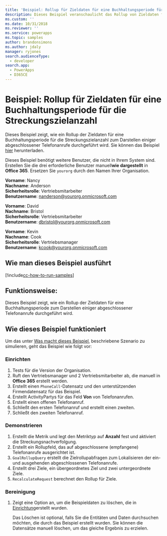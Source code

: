 ```yaml
---
title: 'Beispiel: Rollup für Zieldaten für eine Buchhaltungsperiode für die Streckungszielanzahl (Common Data Service for Apps) | Microsoft Docs'
description: Dieses Beispiel veranschaulicht das Rollup von Zieldaten für eine Buchhaltungsperiode für die Streckungszielanzahl.
ms.custom: ''
ms.date: 10/31/2018
ms.reviewer: ''
ms.service: powerapps
ms.topic: samples
author: brandonsimons
ms.author: jdaly
manager: ryjones
search.audienceType:
  - developer
search.app:
  - PowerApps
  - D365CE
---
```

# <a name="sample-rollup-goal-data-for-a-fiscal-period-against-the-stretch-target-count"></a>Beispiel: Rollup für Zieldaten für eine Buchhaltungsperiode für die Streckungszielanzahl

<!-- https://docs.microsoft.com/en-us/dynamics365/customer-engagement/developer/sample-rollup-goal-data-fiscal-period-stretch-target-count -->

Dieses Beispiel zeigt, wie ein Rollup der Zieldaten für eine Buchhaltungsperiode für die Streckungszielanzahl zum Darstellen einiger abgeschlossener Telefonanrufe durchgeführt wird. Sie können das Beispiel [hier](https://github.com/Microsoft/PowerApps-Samples/tree/master/cds/orgsvc/C%23/GoalDataForFiscalYear) herunterladen.

Dieses Beispiel benötigt weitere Benutzer, die nicht in Ihrem System sind. Erstellen Sie die drei erforderliche Benutzer manuell**wie dargestellt** in **Office 365**. Ersetzen Sie `yourorg` durch den Namen Ihrer Organisation.

**Vorname**: Nancy<br/>
**Nachname**: Anderson<br/>
**Sicherheitsrolle**: Vertriebsmitarbeiter<br/>
**Benutzername**: nanderson@yourorg.onmicrosoft.com<br/>

**Vorname**: David<br/>
**Nachname**: Bristol<br/>
**Sicherheitsrolle**: Vertriebsmitarbeiter<br/>
**Benutzername**: dbristol@yourorg.onmicrosoft.com<br/>

**Vorname**: Kevin<br/>
**Nachname**: Cook<br/>
**Sicherheitsrolle**: Vertriebsmanager<br/>
**Benutzername**: kcook@yourorg.onmicrosoft.com<br/>

## <a name="how-to-run-this-sample"></a>Wie man dieses Beispiel ausführt

[!include[cc-how-to-run-samples](../../includes/cc-how-to-run-samples.md)]

## <a name="what-this-sample-does"></a>Funktionsweise:

Dieses Beispiel zeigt, wie ein Rollup der Zieldaten für eine Buchhaltungsperiode zum Darstellen einiger abgeschlossener Telefonanrufe durchgeführt wird.

## <a name="how-this-sample-works"></a>Wie dieses Beispiel funktioniert

Um das unter [Was macht dieses Beispiel](#what-this-sample-does), beschriebene Szenario zu simulieren, geht das Beispiel wie folgt vor:

### <a name="setup"></a>Einrichten

1. Tests für die Version der Organisation.
2. Ruft den Vertriebsmanager und 2 Vertriebsmitarbeiter ab, die manuell in **Office 365** erstellt werden.
3. Erstellt einen `PhoneCall`-Datensatz und den unterstützenden Firmendatensatz für das Beispiel.
4. Erstellt ActivityPartys für das Feld **Von** von Telefonanrufen.
5. Erstellt einen offenen Telefonanruf.
6. Schließt den ersten Telefonanruf und erstellt einen zweiten.
7. Schließt den zweiten Telefonanruf.

### <a name="demonstrate"></a>Demonstrieren

1. Erstellt die Metrik und legt den Metriktyp auf **Anzahl** fest und aktiviert die Streckungsnachverfolgung.
2. Erstellt ein Rollupfeld, das auf abgeschlossene (empfangene) Telefonanrufe ausgerichtet ist.
3. `GoalRollupQuery` erstellt die Zielrollupabfragen zum Lokalisieren der ein- und ausgehenden abgeschlossenen Telefonanrufe. 
4. Erstellt drei Ziele, ein übergeordnetes Ziel und zwei untergeordnete Ziele.
5. `RecalculateRequest` berechnet den Rollup für Ziele. 

### <a name="clean-up"></a>Bereinigung

1. Zeigt eine Option an, um die Beispieldaten zu löschen, die in [Einrichtung](#setup)erstellt wurden.

    Das Löschen ist optional, falls Sie die Entitäten und Daten durchsuchen möchten, die durch das Beispiel erstellt wurden. Sie können die Datensätze manuell löschen, um das gleiche Ergebnis zu erzielen.
